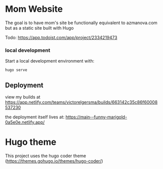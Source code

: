 # Mom Website

The goal is to have mom's site be functionally equivalent to azmanova.com but as a static site built with Hugo


Todo: 
https://app.todoist.com/app/project/2334219473

### local development

Start a local development environment with:

```
hugo serve
```

## Deployment

view my builds at https://app.netlify.com/teams/victorelgersma/builds/663142c35c86f60008537230


the deployment itself lives at:
https://main--funny-marigold-0a5e0e.netlify.app/

# Hugo theme 

This project uses the hugo coder theme (https://themes.gohugo.io/themes/hugo-coder/)
